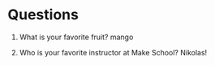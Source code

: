 # Questions

1. What is your favorite fruit?
mango

2. Who is your favorite instructor at Make School?
Nikolas!
